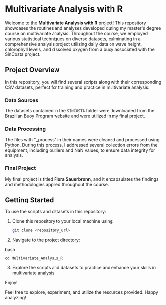 # Multivariate Analysis with R

Welcome to the **Multivariate Analysis with R** project! This repository showcases the routines and analyses developed during my master's degree course on multivariate analysis. Throughout the course, we employed various statistical techniques on diverse datasets, culminating in a comprehensive analysis project utilizing daily data on wave height, chlorophyll levels, and dissolved oxygen from a buoy associated with the SinCosta project.

## Project Overview

In this repository, you will find several scripts along with their corresponding CSV datasets, perfect for training and practice in multivariate analysis.

### Data Sources

The datasets contained in the `SINCOSTA` folder were downloaded from the Brazilian Buoy Program website and were utilized in my final project. 

### Data Processing

The files with "_process" in their names were cleaned and processed using Python. During this process, I addressed several collection errors from the equipment, including outliers and NaN values, to ensure data integrity for analysis.

### Final Project

My final project is titled **Flora Sauerbronn**, and it encapsulates the findings and methodologies applied throughout the course.

## Getting Started

To use the scripts and datasets in this repository:

1. Clone this repository to your local machine using:
   ```bash
   git clone <repository_url>
   ```

2. Navigate to the project directory:

bash
```
cd Multivariate_Analysis_R
```
3. Explore the scripts and datasets to practice and enhance your skills in multivariate analysis.

Enjoy!

Feel free to explore, experiment, and utilize the resources provided. Happy analyzing!
